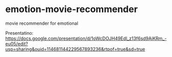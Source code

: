 # emotion-movie-recommender
movie recommender for emotional 

Presentatino:
https://docs.google.com/presentation/d/1oWcDOJH49Edl_z13f6sd9AiKRm_-eu05/edit?usp=sharing&ouid=114681144229567893236&rtpof=true&sd=true
